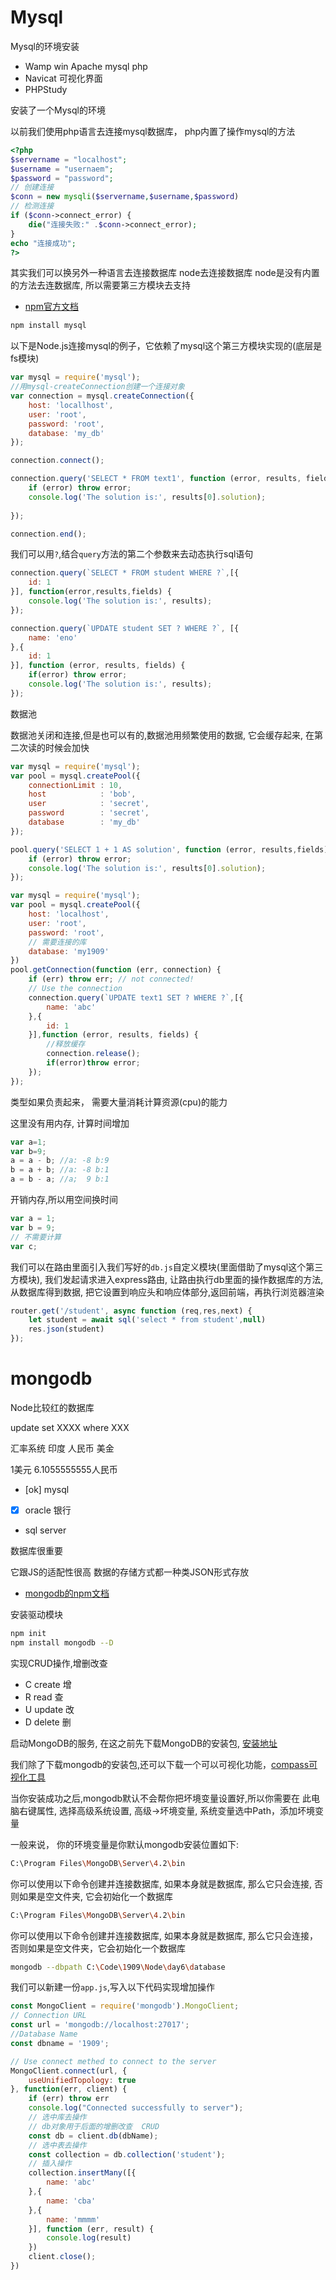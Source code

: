 # Mysql

Mysql的环境安装
- Wamp win Apache mysql php
- Navicat 可视化界面
- PHPStudy 

安装了一个Mysql的环境

以前我们使用php语言去连接mysql数据库， php内置了操作mysql的方法

```php
<?php
$servername = "localhost";
$username = "usernaem";
$password = "password";
// 创建连接
$conn = new mysqli($servername,$username,$password)
// 检测连接
if ($conn->connect_error) {
    die("连接失败:" .$conn->connect_error);
}
echo "连接成功";
?>
```

其实我们可以换另外一种语言去连接数据库 node去连接数据库
node是没有内置的方法去连数据库, 所以需要第三方模块去支持

- [npm官方文档](http://www.npmjs.com/package/mysql)

```bash
npm install mysql
```
以下是Node.js连接mysql的例子，它依赖了mysql这个第三方模块实现的(底层是fs模块)
```js
var mysql = require('mysql');
//用mysql-createConnection创建一个连接对象
var connection = mysql.createConnection({
    host: 'locallhost',
    user: 'root',
    password: 'root',
    database: 'my_db'
});

connection.connect();

connection.query('SELECT * FROM text1', function (error, results, fields) {
    if (error) throw error;
    console.log('The solution is:', results[0].solution);
    
});

connection.end();
```

我们可以用`?`,结合`query`方法的第二个参数来去动态执行sql语句
```js
connection.query(`SELECT * FROM student WHERE ?`,[{
    id: 1
}], function(error,results,fields) {
    console.log('The solution is:', results);
});

connection.query(`UPDATE student SET ? WHERE ?`, [{
    name: 'eno'
},{
    id: 1
}], function (error, results, fields) {
    if(error) throw error;
    console.log('The solution is:', results);
});
```

数据池

数据池关闭和连接,但是也可以有的,数据池用频繁使用的数据, 它会缓存起来, 在第二次读的时候会加快
```js
var mysql = require('mysql');
var pool = mysql.createPool({
    connectionLimit : 10,
    host            : 'bob',
    user            : 'secret',
    password        : 'secret',
    database        : 'my_db'
});

pool.query('SELECT 1 + 1 AS solution', function (error, results,fields) {
    if (error) throw error;
    console.log('The solution is:', results[0].solution);
});
```
```js
var mysql = require('mysql');
var pool = mysql.createPool({
    host: 'localhost',
    user: 'root',
    password: 'root',
    // 需要连接的库
    database: 'my1909'
})
pool.getConnection(function (err, connection) {
    if (err) throw err; // not connected!
    // Use the connection
    connection.query(`UPDATE text1 SET ? WHERE ?`,[{
        name: 'abc'
    },{
        id: 1
    }],function (error, results, fields) {
        //释放缓存
        connection.release();
        if(error)throw error;
    });
});
```
类型如果负责起来， 需要大量消耗计算资源(cpu)的能力

这里没有用内存, 计算时间增加
```js
var a=1;
var b=9;
a = a - b; //a: -8 b:9
b = a + b; //a: -8 b:1
a = b - a; //a;  9 b:1
```
开销内存,所以用空间换时间
```js
var a = 1;
var b = 9;
// 不需要计算
var c;
```
我们可以在路由里面引入我们写好的`db.js`自定义模块(里面借助了mysql这个第三方模块), 我们发起请求进入express路由, 让路由执行db里面的操作数据库的方法, 从数据库得到数据, 把它设置到响应头和响应体部分,返回前端，再执行浏览器渲染
```js
router.get('/student', async function (req,res,next) {
    let student = await sql('select * from student',null)
    res.json(student)
});
```

# mongodb

Node比较红的数据库

update set XXXX where XXX

汇率系统 印度 人民币 美金

1美元 6.1055555555人民币

- [ok] mysql
- [x] oracle 银行
- sql server

数据库很重要

它跟JS的适配性很高 数据的存储方式都一种类JSON形式存放

- [mongodb的npm文档](https://www.npmjs.com/package/mongodb)

安装驱动模块
```bash
npm init
npm install mongodb --D
```

实现CRUD操作,增删改查

- C create 增
- R read 查
- U update 改
- D delete 删

启动MongoDB的服务, 在这之前先下载MongoDB的安装包, [安装地址](http://www.mongodb.com/download-center/community?jmp=docs)

我们除了下载mongodb的安装包,还可以下载一个可以可视化功能，[compass可视化工具](http://www.mongodb.com/download-center/community?jmp=docs)

当你安装成功之后,mongodb默认不会帮你把坏境变量设置好,所以你需要在 此电脑右键属性, 选择高级系统设置, 高级->坏境变量, 系统变量选中Path，添加坏境变量

一般来说， 你的环境变量是你默认mongodb安装位置如下:
```bash
C:\Program Files\MongoDB\Server\4.2\bin
```
你可以使用以下命令创建并连接数据库, 如果本身就是数据库, 那么它只会连接,
否则如果是空文件夹, 它会初始化一个数据库
```bash
C:\Program Files\MongoDB\Server\4.2\bin
```
你可以使用以下命令创建并连接数据库, 如果本身就是数据库, 那么它只会连接，否则如果是空文件夹，它会初始化一个数据库
```bash
mongodb --dbpath C:\Code\1909\Node\day6\database
```

我们可以新建一份`app.js`,写入以下代码实现增加操作
```js
const MongoClient = require('mongodb').MongoClient;
// Connection URL
const url = 'mongodb://localhost:27017';
//Database Name
const dbname = '1909';

// Use connect methed to connect to the server
MongoClient.connect(url, {
    useUnifiedTopology: true
}, function(err, client) {
    if (err) throw err
    console.log("Connected successfully to server");
    // 选中库去操作
    // db对象用于后面的增删改查  CRUD
    const db = client.db(dbName);
    // 选中表去操作
    const collection = db.collection('student');
    // 插入操作
    collection.insertMany([{
        name: 'abc'
    },{
        name: 'cba'
    },{
        name: 'mmmm'
    }], function (err, result) {
        console.log(result)
    })
    client.close();
})
```
